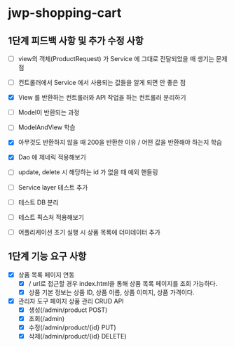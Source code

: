 # jwp-shopping-cart

## 1단계 피드백 사항 및 추가 수정 사항
- [ ] view의 객체(ProductRequest) 가 Service 에 그대로 전달되었을 때 생기는 문제점
- [ ] 컨트롤러에서 Service 에서 사용되는 값들을 알게 되면 안 좋은 점
- [x] View 를 반환하는 컨트롤러와 API 작업을 하는 컨트롤러 분리하기
- [ ] Model이 반환되는 과정
- [ ] ModelAndView 학습
- [x] 아무것도 반환하지 않을 때 200을 반환한 이유 / 어떤 값을 반환해야 하는지 학습
- [x] Dao 에 제네릭 적용해보기
- [ ] update, delete 시 해당하는 id 가 없을 때 예외 핸들링
- [ ] Service layer 테스트 추가
- [ ] 테스트 DB 분리
- [ ] 테스트 픽스처 적용해보기
- [ ] 어플리케이션 초기 실행 시 상품 목록에 더미데이터 추가



## 1단계 기능 요구 사항

- [x] 상품 목록 페이지 연동
  - [x] / url로 접근할 경우 index.html을 통해 상품 목록 페이지를 조회 가능하다.
  - [x] 상품 기본 정보는 상품 ID, 상품 이름, 상품 이미지, 상품 가격이다.

- [x] 관리자 도구 페이지 상품 관리 CRUD API
  - [x] 생성(/admin/product POST)
  - [x] 조회(/admin)
  - [x] 수정(/admin/product/{id} PUT)
  - [x] 삭제(/admin/product/{id} DELETE)
